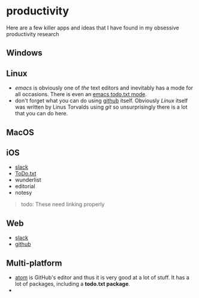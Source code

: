 # productivity
Here are a few killer apps and ideas that I have found in my obsessive productivity research
## Windows

## Linux
- _emacs_ is obviously one of _the_ text editors and inevitably has a mode for all occasions. There is even an [emacs todo.txt mode].
- don't forget what you can do using [github] itself. Obviously _Linux_ itself was written by Linus Torvalds using _git_ so unsurprisingly there is a lot that you can do here.

## MacOS

## iOS
- [slack]
- [ToDo.txt]
- wunderlist
- editorial
- notesy

> todo: These need linking properly

## Web
- [slack]
- [github]


## Multi-platform
- [atom] is GitHub's editor and thus it is very good at a lot of stuff. It has a lot of packages, including a **todo.txt package**.
-

[emacs todo.txt mode]: https://github.com/rpdillon/todotxt.el
[github]: https://github.com/
[atom]: https://atom.io/
[slack]: https://slack.com/
[ToDo.txt]: http://www.todotxt.com/
